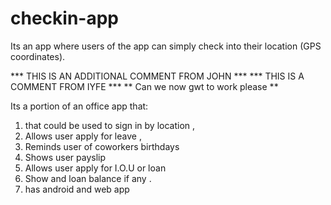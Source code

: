 # checkin-app

Its an app where users of the app can simply check into their location (GPS coordinates).

*** THIS IS AN ADDITIONAL COMMENT FROM JOHN ***
*** THIS IS A COMMENT FROM IYFE ***
** Can we now gwt to work please **

Its a portion of an office app that:

1. that could be used to sign in by location ,
2. Allows user apply for leave ,
3. Reminds user of coworkers birthdays
4. Shows user  payslip
5. Allows user apply for I.O.U or loan
6. Show and loan balance if any .
7. has android and web app
